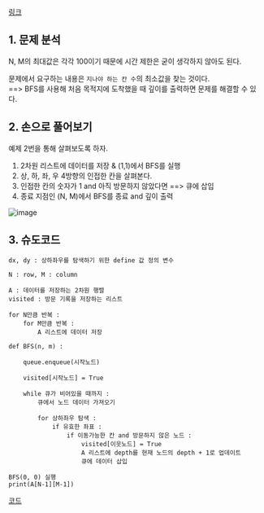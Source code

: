 [링크](https://www.acmicpc.net/problem/2178)

## 1. 문제 분석

N, M의 최대값은 각각 100이기 때문에 시간 제한은 굳이 생각하지 않아도 된다.

문제에서 요구하는 내용은 `지나야 하는 칸 수`의 최소값을 찾는 것이다.  
==> BFS를 사용해 처음 목적지에 도착했을 때 깊이를 출력하면 문제를 해결할 수 있다.

## 2. 손으로 풀어보기 

예제 2번을 통해 살펴보도록 하자.

1. 2차원 리스트에 데이터를 저장 & (1,1)에서 BFS를 실행
2. 상, 하, 좌, 우 4방향의 인접한 칸을 살펴본다. 
3. 인접한 칸의 숫자가 1 and 아직 방문하지 않았다면 ==> 큐에 삽입 
4. 종료 지점인 (N, M)에서 BFS를 종료 and 깊이 출력 

![image](../../image/day8/27번_001.png)

## 3. 슈도코드 

``` 
dx, dy : 상하좌우를 탐색하기 위한 define 값 정의 변수 

N : row, M : column 

A : 데이터를 저장하는 2차원 행렬
visited : 방문 기록을 저장하는 리스트

for N만큼 반복 : 
    for M만큼 반복 : 
        A 리스트에 데이터 저장

def BFS(n, m) : 

    queue.enqueue(시작노드)

    visited[시작노드] = True 

    while 큐가 비어있을 때까지 : 
        큐에서 노드 데이터 가져오기
        
        for 상하좌우 탐색 : 
            if 유효한 좌표 : 
                if 이동가능한 칸 and 방문하지 않은 노드 : 
                    visited[이웃노드] = True
                    A 리스트에 depth를 현재 노드의 depth + 1로 업데이트
                    큐에 데이터 삽입

BFS(0, 0) 실행
print(A[N-1][M-1])

```

[코드](../../code/day8/27_미로탐색하기.py)
